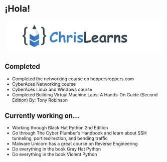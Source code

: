 # ¡Hola!

![Chris Drain's Logo](https://github.com/ChrisDrainOP/ChrisDrainOP/blob/main/githubChrisLearnsV2.png?raw=true)

## Completed
- Completed the networking course on hoppersroppers.com
- CyberAces Networking course
- CyberAces Linux and Windows course
- Completed Building Virtual Machine Labs: A Hands-On Guide (Second Edition) By: Tony Robinson

## Currently working on...
- Working through Black Hat Python 2nd Edition
- Go through The Cyber Plumber’s Handbook and learn about SSH tunneling, port redirection, and bending traffic
- Malware Unicorn has a great course on Reverse Engineering
- Do everything in the book Gray Hat Python
- Do everything in the book Violent Python
